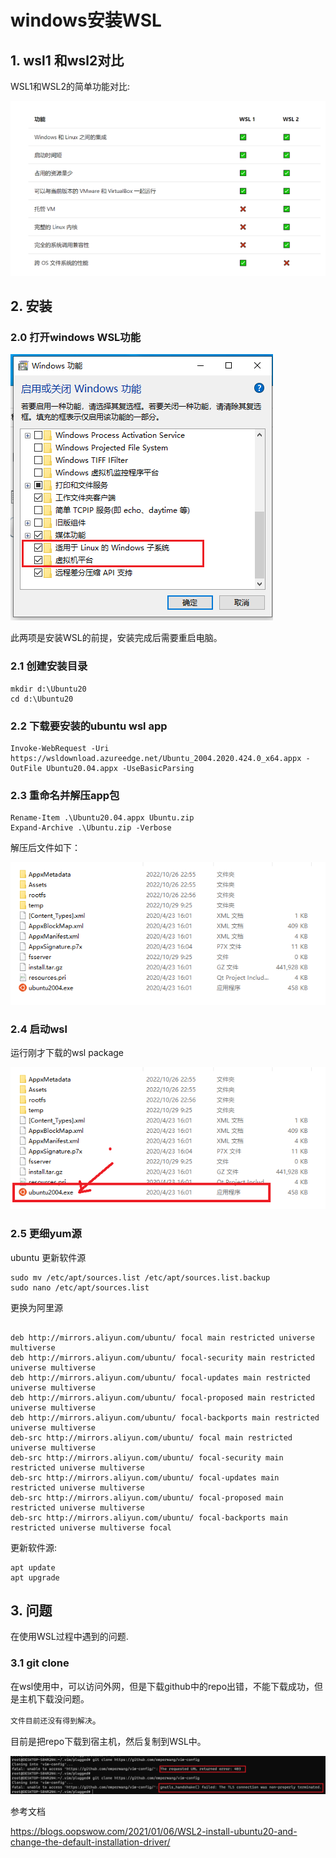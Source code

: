 # windows安装WSL

## 1. wsl1 和wsl2对比

WSL1和WSL2的简单功能对比:

![](./images/1-wsl.png)



## 2. 安装

### 2.0 打开windows WSL功能

![](./images/0-wsl.png)

此两项是安装WSL的前提，安装完成后需要重启电脑。

### 2.1 创建安装目录

```shell
mkdir d:\Ubuntu20
cd d:\Ubuntu20
```



### 2.2 下载要安装的ubuntu wsl app

```shell
Invoke-WebRequest -Uri https://wsldownload.azureedge.net/Ubuntu_2004.2020.424.0_x64.appx -OutFile Ubuntu20.04.appx -UseBasicParsing
```



### 2.3 重命名并解压app包

```shell
Rename-Item .\Ubuntu20.04.appx Ubuntu.zip
Expand-Archive .\Ubuntu.zip -Verbose
```

解压后文件如下：

![](./images/2-wsl.png)

###  2.4  启动wsl

运行刚才下载的wsl package

![](./images/3-wsl.png)

### 2.5 更细yum源

ubuntu 更新软件源

```shell
sudo mv /etc/apt/sources.list /etc/apt/sources.list.backup
sudo nano /etc/apt/sources.list
```

更换为阿里源

```shell

deb http://mirrors.aliyun.com/ubuntu/ focal main restricted universe multiverse
deb http://mirrors.aliyun.com/ubuntu/ focal-security main restricted universe multiverse
deb http://mirrors.aliyun.com/ubuntu/ focal-updates main restricted universe multiverse
deb http://mirrors.aliyun.com/ubuntu/ focal-proposed main restricted universe multiverse
deb http://mirrors.aliyun.com/ubuntu/ focal-backports main restricted universe multiverse
deb-src http://mirrors.aliyun.com/ubuntu/ focal main restricted universe multiverse
deb-src http://mirrors.aliyun.com/ubuntu/ focal-security main restricted universe multiverse
deb-src http://mirrors.aliyun.com/ubuntu/ focal-updates main restricted universe multiverse
deb-src http://mirrors.aliyun.com/ubuntu/ focal-proposed main restricted universe multiverse
deb-src http://mirrors.aliyun.com/ubuntu/ focal-backports main restricted universe multiverse focal
```



更新软件源:

```shell
apt update
apt upgrade
```



## 3. 问题

在使用WSL过程中遇到的问题.

### 3.1 git clone

在wsl使用中，可以访问外网，但是下载github中的repo出错，不能下载成功，但是主机下载没问题。

`文件目前还没有得到解决`。

目前是把repo下载到宿主机，然后复制到WSL中。

![](./images/4-wsl.png)









参考文档

https://blogs.oopswow.com/2021/01/06/WSL2-install-ubuntu20-and-change-the-default-installation-driver/

